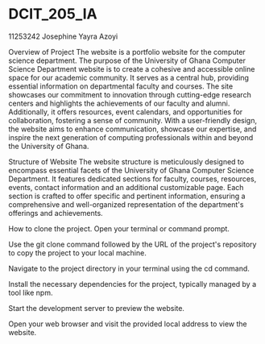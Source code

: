 # DCIT_205_IA
11253242 Josephine Yayra Azoyi

Overview of Project
   The website is a portfolio website for the computer science department. The purpose of the University of Ghana Computer Science Department website is to create a cohesive and accessible online space for our academic community. It serves as a central hub, providing essential information on departmental faculty and courses. The site showcases our commitment to innovation through cutting-edge research centers and highlights the achievements of our faculty and alumni. Additionally, it offers resources, event calendars, and opportunities for collaboration, fostering a sense of community. With a user-friendly design, the website aims to enhance communication, showcase our expertise, and inspire the next generation of computing professionals within and beyond the University of Ghana.

Structure of Website
    The website structure is meticulously designed to encompass essential facets of the University of Ghana Computer Science Department. It features dedicated sections for faculty, courses, resources, events, contact information and an additional customizable page. Each section is crafted to offer specific and pertinent information, ensuring a comprehensive and well-organized representation of the department's offerings and achievements.

How to clone the project.
  Open your terminal or command prompt.

Use the git clone command followed by the URL of the project's repository to copy the project to your local machine.

Navigate to the project directory in your terminal using the cd command.

Install the necessary dependencies for the project, typically managed by a tool like npm.

Start the development server to preview the website.

Open your web browser and visit the provided local address to view the website.
